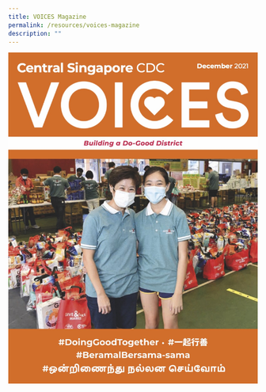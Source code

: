```yaml
---
title: VOICES Magazine
permalink: /resources/voices-magazine
description: ""
---
```

![Voices](/images/Resources/voices-dec21-cover.jpg)

